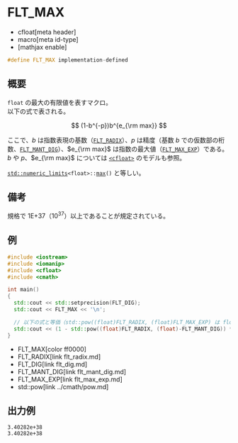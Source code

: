 # FLT_MAX
* cfloat[meta header]
* macro[meta id-type]
* [mathjax enable]

```cpp
#define FLT_MAX implementation-defined
```

## 概要
`float` の最大の有限値を表すマクロ。  
以下の式で表される。

$$
(1-b^{-p})b^{e_{\rm max}}
$$

ここで、$b$ は指数表現の基数（[`FLT_RADIX`](flt_radix.md)）、$p$ は精度（基数 $b$ での仮数部の桁数、[`FLT_MANT_DIG`](flt_mant_dig.md)）、$e_{\rm max}$ は指数の最大値（[`FLT_MAX_EXP`](flt_max_exp.md)）である。  
$b$ や $p$、$e_{\rm max}$ については [`<cfloat>`](../cfloat.md) のモデルも参照。

[`std::numeric_limits`](/reference/limits/numeric_limits.md)`<float>::`[`max`](/reference/limits/numeric_limits/max.md)`()` と等しい。


## 備考
規格で 1E+37（$10^{37}$）以上であることが規定されている。


## 例
```cpp example
#include <iostream>
#include <iomanip>
#include <cfloat>
#include <cmath>

int main()
{
  std::cout << std::setprecision(FLT_DIG);
  std::cout << FLT_MAX << '\n';

  // 以下の式と等価（std::pow((float)FLT_RADIX, (float)FLT_MAX_EXP) は float の最大値を超えてしまうため、式を調整してある）
  std::cout << (1 - std::pow((float)FLT_RADIX, (float)-FLT_MANT_DIG)) * std::pow((float)FLT_RADIX, (float)(FLT_MAX_EXP - 1)) * FLT_RADIX << '\n';
}
```
* FLT_MAX[color ff0000]
* FLT_RADIX[link flt_radix.md]
* FLT_DIG[link flt_dig.md]
* FLT_MANT_DIG[link flt_mant_dig.md]
* FLT_MAX_EXP[link flt_max_exp.md]
* std::pow[link ../cmath/pow.md]

## 出力例
```
3.40282e+38
3.40282e+38
```
